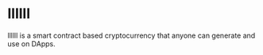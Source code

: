 # llllll
llllll is a smart contract based cryptocurrency that anyone can generate and use on DApps.
